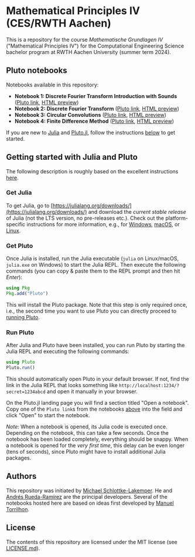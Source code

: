 # Mathematical Principles IV (CES/RWTH Aachen)
This is a repository for the course *Mathematische Grundlagen IV*
("Mathematical Principles IV") for the Computational Engineering Science
bachelor program at RWTH Aachen University (summer term 2024).

## Pluto notebooks
Notebooks available in this repository:
* **Notebook 1: Discrete Fourier Transform Introduction with Sounds**
  ([Pluto link](https://raw.githubusercontent.com/amrueda/ces-math-4/master/notebooks/play_sounds.jl),
   [HTML preview](https://amrueda.github.io/ces-math-4/play_sounds.html))
* **Notebook 2: Discrete Fourier Transform**
  ([Pluto link](https://raw.githubusercontent.com/amrueda/ces-math-4/master/notebooks/discrete_fourier_transform.jl),
   [HTML preview](https://amrueda.github.io/ces-math-4/discrete_fourier_transform.html))
* **Notebook 3: Circular Convolutions**
  ([Pluto link](https://raw.githubusercontent.com/amrueda/ces-math-4/master/notebooks/convolution.jl),
   [HTML preview](https://amrueda.github.io/ces-math-4/convolution.html))
* **Notebook 4: Finite Difference Method**
  ([Pluto link](https://raw.githubusercontent.com/amrueda/ces-math-4/master/notebooks/finite_difference_method.jl),
   [HTML preview](https://amrueda.github.io/ces-math-4/finite_difference_method.html))

If you are new to [Julia](https://julialang.org) and [Pluto.jl](https://github.com/fonsp/Pluto.jl),
follow the instructions [below](#getting-started-with-julia-and-pluto) to get started.

## Getting started with Julia and Pluto
The following description is roughly based on the excellent instructions
[here](https://computationalthinking.mit.edu/Spring21/installation/).

### Get Julia
To get Julia, go to
[https://julialang.org/downloads/](https://julialang.org/downloads/)
and download the *current stable release*
of Julia (not the LTS version, no pre-releases etc.). Check out the
platform-specific instructions for more information, e.g., for
[Windows](https://julialang.org/downloads/platform/#windows),
[macOS](https://julialang.org/downloads/platform/#macos), or
[Linux](https://julialang.org/downloads/platform/#linux_and_freebsd).

### Get Pluto
Once Julia is installed, run the Julia executable
(`julia` on Linux/macOS, `julia.exe` on Windows) to start the Julia REPL. Then
execute the following commands (you can copy & paste them to the REPL prompt and
then hit *Enter*):
```julia
using Pkg
Pkg.add("Pluto")
```
This will install the Pluto package. Note that this step is only required once,
i.e., the second time you want to use Pluto you can directly proceed to
[running Pluto](#run-pluto).

### Run Pluto
After Julia and Pluto have been installed, you can run Pluto by starting the
Julia REPL and executing the following commands:
```julia
using Pluto
Pluto.run()
```
This should automatically open Pluto in your default browser. If not, find the
link in the Julia REPL that looks something like
`http://localhost:1234/?secret=1234abcd` and open it manually in your browser.

On the Pluto.jl landing page you will find a section titled "Open a notebook".
Copy one of the `Pluto link`s from the notebooks [above](#pluto-notebooks) into
the field and click "Open" to start the notebook.

*Note:* When a notebook is opened, its Julia code is executed once. Depending on
the notebook, this can take a few seconds. Once the notebook has been loaded
completely, everything should be snappy. When a notebook is opened for the *very
first time*, this delay can be even longer (tens of seconds), since Pluto might
have to install additional Julia packages.

## Authors
This repository was initiated by [Michael Schlottke-Lakemper](https://lakemper.eu). 
He and [Andrés Rueda-Ramírez](https://www.acom.rwth-aachen.de/the-lab/team-people/name:andr-s_rueda-ram-rez)
are the principal developers. Several of the notebooks hosted here are
based on ideas first developed by [Manuel Torrilhon](https://www.acom.rwth-aachen.de).

## License
The contents of this repository are licensed under the MIT license (see
[LICENSE.md](LICENSE.md)).
